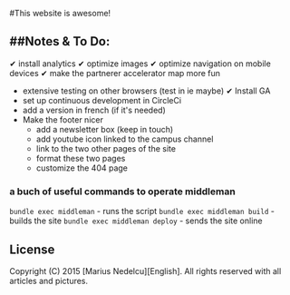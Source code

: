 #This website is awesome!

##Notes & To Do:
-----

✔ install analytics
✔ optimize images
✔ optimize navigation on mobile devices
✔ make the partnerer accelerator map more fun
- extensive testing on other browsers (test in ie maybe)
✔ Install GA
- set up continuous development in CircleCi
- add a version in french (if it's needed)
- Make the footer nicer
	* add a newsletter box (keep in touch)
	* add youtube icon linked to the campus channel
	* link to the two other pages of the site
	* format these two pages
	* customize the 404 page


[mkdrendering]: http://vaidehijoshi.github.io/blog/2015/08/11/rolling-out-the-redcarpet-for-rendering-markdown/

### a buch of useful commands to operate middleman 

`bundle exec middleman` - runs the script
`bundle exec middleman build` - builds the site
`bundle exec middleman deploy` - sends the site online

License
-------

Copyright (C) 2015 [Marius Nedelcu][English].
All rights reserved with all articles and pictures.

